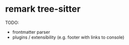 # remark tree-sitter

TODO:

* frontmatter parser
* plugins / extensibility (e.g. footer with links to console)